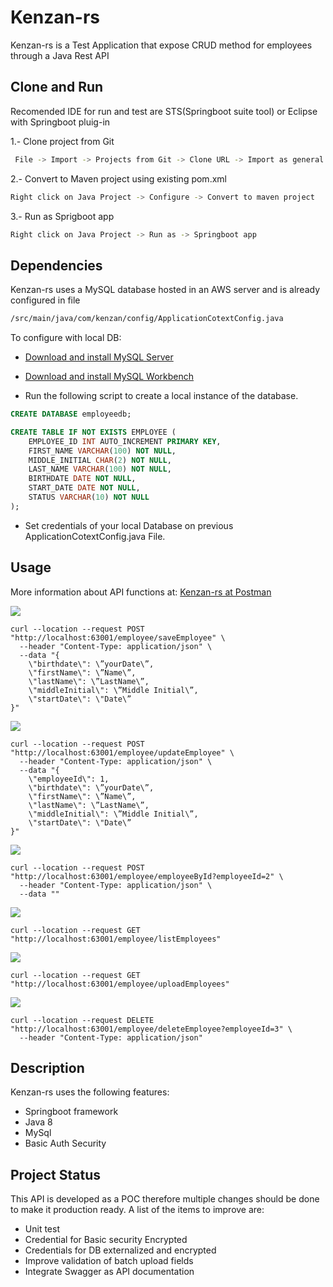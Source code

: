 # Kenzan-rs

Kenzan-rs is a Test Application  that expose CRUD method for employees through
a Java Rest API

## Clone and Run

Recomended IDE for run and test are STS(Springboot suite tool) or Eclipse with Springboot pluig-in

1.- Clone project from Git
```bash
 File -> Import -> Projects from Git -> Clone URL -> Import as general project
```

2.- Convert to Maven project using existing pom.xml
```bash
Right click on Java Project -> Configure -> Convert to maven project
```

3.- Run as Sprigboot app
```bash
Right click on Java Project -> Run as -> Springboot app
```
## Dependencies

Kenzan-rs uses a MySQL database hosted in an AWS server and is already configured in file
```bash
/src/main/java/com/kenzan/config/ApplicationCotextConfig.java
```

To configure with local DB:

- [Download and install MySQL Server](https://dev.mysql.com/downloads/installer)

- [Download and install MySQL Workbench](https://dev.mysql.com/downloads/workbench/5.2.html)

- Run the following script to create a local instance of the database.

```sql
CREATE DATABASE employeedb;

CREATE TABLE IF NOT EXISTS EMPLOYEE (
    EMPLOYEE_ID INT AUTO_INCREMENT PRIMARY KEY,
    FIRST_NAME VARCHAR(100) NOT NULL,
    MIDDLE_INITIAL CHAR(2) NOT NULL,
    LAST_NAME VARCHAR(100) NOT NULL,
    BIRTHDATE DATE NOT NULL,
    START_DATE DATE NOT NULL,
    STATUS VARCHAR(10) NOT NULL
);
```
- Set credentials of your local Database on previous ApplicationCotextConfig.java File.

## Usage

More information about API functions at:
[Kenzan-rs at Postman](https://www.getpostman.com/collections/82f6d1495ccac6f4bb75)

![](https://img.shields.io/badge/Create%20Employee-POST-blue)
```batch
curl --location --request POST "http://localhost:63001/employee/saveEmployee" \
  --header "Content-Type: application/json" \
  --data "{
    \"birthdate\": \”yourDate\”,
    \"firstName\": \”Name\”,
    \"lastName\": \”LastName\”,
    \"middleInitial\": \”Middle Initial\”,
    \"startDate\": \"Date\”
}"
```

![](https://img.shields.io/badge/Update%20Employee-POST-blue)
```batch
curl --location --request POST "http://localhost:63001/employee/updateEmployee" \
  --header "Content-Type: application/json" \
  --data "{
    \"employeeId\": 1,
    \"birthdate\": \”yourDate\”,
    \"firstName\": \”Name\”,
    \"lastName\": \”LastName\”,
    \"middleInitial\": \”Middle Initial\”,
    \"startDate\": \"Date\”
}"
```

![](https://img.shields.io/badge/Get%20Employee-POST-blue)
```batch
curl --location --request POST "http://localhost:63001/employee/employeeById?employeeId=2" \
  --header "Content-Type: application/json" \
  --data ""
```
![](https://img.shields.io/badge/All%20Employees-GET-green)
```batch
curl --location --request GET "http://localhost:63001/employee/listEmployees"
```
![](https://img.shields.io/static/v1?label=Upload%20File&message=GET&color=green)
```batch
curl --location --request GET "http://localhost:63001/employee/uploadEmployees"
```
![](https://img.shields.io/badge/Delete%20AEmployee-DELETE-yellow)
```batch
curl --location --request DELETE "http://localhost:63001/employee/deleteEmployee?employeeId=3" \
  --header "Content-Type: application/json"
```


## Description
Kenzan-rs  uses the following features:

* Springboot framework
* Java 8
* MySql
* Basic Auth Security


## Project Status
 This API is developed as a POC therefore multiple changes should be done to make it production ready. A list of the items to improve are:
 
- Unit test
- Credential for Basic security Encrypted
- Credentials for DB externalized and encrypted
- Improve validation of batch upload fields
- Integrate Swagger as API documentation
